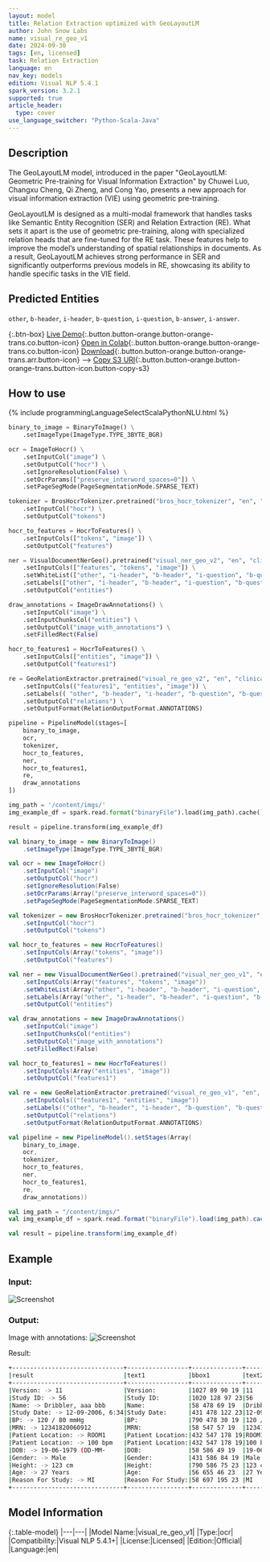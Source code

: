 ```yaml
---
layout: model
title: Relation Extraction optimized with GeoLayoutLM
author: John Snow Labs
name: visual_re_geo_v1
date: 2024-09-30
tags: [en, licensed]
task: Relation Extraction
language: en
nav_key: models
edition: Visual NLP 5.4.1
spark_version: 3.2.1
supported: true
article_header:
  type: cover
use_language_switcher: "Python-Scala-Java"
---
```


## Description

The GeoLayoutLM model, introduced in the paper "GeoLayoutLM: Geometric Pre-training for Visual Information Extraction" by Chuwei Luo, Changxu Cheng, Qi Zheng, and Cong Yao, presents a new approach for visual information extraction (VIE) using geometric pre-training.

GeoLayoutLM is designed as a multi-modal framework that handles tasks like Semantic Entity Recognition (SER) and Relation Extraction (RE). What sets it apart is the use of geometric pre-training, along with specialized relation heads that are fine-tuned for the RE task. These features help to improve the model’s understanding of spatial relationships in documents. As a result, GeoLayoutLM achieves strong performance in SER and significantly outperforms previous models in RE, showcasing its ability to handle specific tasks in the VIE field.


## Predicted Entities

``other``, ``b-header``, ``i-header``, ``b-question``, ``i-question``, ``b-answer``, ``i-answer``.

{:.btn-box}
[Live Demo](https://demo.johnsnowlabs.com/ocr/RELATION_EXTRACTION/){:.button.button-orange.button-orange-trans.co.button-icon}
[Open in Colab](https://github.com/JohnSnowLabs/visual-nlp-workshop/blob/master/jupyter/FormRecognition/FormRecognitionGeo.ipynb){:.button.button-orange.button-orange-trans.co.button-icon}
[Download](https://s3.amazonaws.com/auxdata.johnsnowlabs.com/clinical/ocr/visual_re_geo_v1_en_5.0.0_3.0_1726037999844.zip){:.button.button-orange.button-orange-trans.arr.button-icon} -->
[Copy S3 URI](s3://auxdata.johnsnowlabs.com/clinical/ocr/visual_re_geo_v1_en_5.0.0_3.0_1726037999844.zip){:.button.button-orange.button-orange-trans.button-icon.button-copy-s3}


## How to use

<div class="tabs-box" markdown="1">
{% include programmingLanguageSelectScalaPythonNLU.html %}

```python
binary_to_image = BinaryToImage() \
    .setImageType(ImageType.TYPE_3BYTE_BGR)

ocr = ImageToHocr() \
    .setInputCol("image") \
    .setOutputCol("hocr") \
    .setIgnoreResolution(False) \
    .setOcrParams(["preserve_interword_spaces=0"]) \
    .setPageSegMode(PageSegmentationMode.SPARSE_TEXT)

tokenizer = BrosHocrTokenizer.pretrained("bros_hocr_tokenizer", "en", "clinical/ocr/") \
    .setInputCol("hocr") \
    .setOutputCol("tokens")

hocr_to_features = HocrToFeatures() \
    .setInputCols(["tokens", "image"]) \
    .setOutputCol("features")

ner = VisualDocumentNerGeo().pretrained("visual_ner_geo_v2", "en", "clinical/ocr/") \
    .setInputCols(["features", "tokens", "image"]) \
    .setWhiteList(["other", "i-header", "b-header", "i-question", "b-question", "i-answer", "b-answer"]) \
    .setLabels(["other", "i-header", "b-header", "i-question", "b-question", "i-answer", "b-answer"]) \
    .setOutputCol("entities")

draw_annotations = ImageDrawAnnotations() \
    .setInputCol("image") \
    .setInputChunksCol("entities") \
    .setOutputCol("image_with_annotations") \
    .setFilledRect(False)

hocr_to_features1 = HocrToFeatures() \
    .setInputCols(["entities", "image"]) \
    .setOutputCol("features1")

re = GeoRelationExtractor.pretrained("visual_re_geo_v2", "en", "clinical/ocr/") \
    .setInputCols(("features1", "entities", "image")) \
    .setLabels(( "other", "b-header", "i-header", "b-question", "b-question", "b-answer", "i-answer")) \
    .setOutputCol("relations") \
    .setOutputFormat(RelationOutputFormat.ANNOTATIONS)

pipeline = PipelineModel(stages=[
    binary_to_image,
    ocr,
    tokenizer,
    hocr_to_features,
    ner,
    hocr_to_features1,
    re,
    draw_annotations
])

img_path = '/content/imgs/'
img_example_df = spark.read.format("binaryFile").load(img_path).cache()

result = pipeline.transform(img_example_df)

```
```scala
val binary_to_image = new BinaryToImage()
    .setImageType(ImageType.TYPE_3BYTE_BGR)

val ocr = new ImageToHocr()
    .setInputCol("image") 
    .setOutputCol("hocr") 
    .setIgnoreResolution(False) 
    .setOcrParams(Array("preserve_interword_spaces=0")) 
    .setPageSegMode(PageSegmentationMode.SPARSE_TEXT)

val tokenizer = new BrosHocrTokenizer.pretrained("bros_hocr_tokenizer", "en", "clinical/ocr/") 
    .setInputCol("hocr") 
    .setOutputCol("tokens")

val hocr_to_features = new HocrToFeatures() 
    .setInputCols(Array("tokens", "image")) 
    .setOutputCol("features")

val ner = new VisualDocumentNerGeo().pretrained("visual_ner_geo_v1", "en", "clinical/ocr/") 
    .setInputCols(Array("features", "tokens", "image")) 
    .setWhiteList(Array("other", "i-header", "b-header", "i-question", "b-question", "i-answer", "b-answer")) 
    .setLabels(Array("other", "i-header", "b-header", "i-question", "b-question", "i-answer", "b-answer")) 
    .setOutputCol("entities")

val draw_annotations = new ImageDrawAnnotations() 
    .setInputCol("image") 
    .setInputChunksCol("entities") 
    .setOutputCol("image_with_annotations") 
    .setFilledRect(False)

val hocr_to_features1 = new HocrToFeatures() 
    .setInputCols(Array("entities", "image")) 
    .setOutputCol("features1")

val re = new GeoRelationExtractor.pretrained("visual_re_geo_v1", "en", "clinical/ocr/") 
    .setInputCols(("features1", "entities", "image")) 
    .setLabels(("other", "b-header", "i-header", "b-question", "b-question", "b-answer", "i-answer")) 
    .setOutputCol("relations") 
    .setOutputFormat(RelationOutputFormat.ANNOTATIONS)

val pipeline = new PipelineModel().setStages(Array(
    binary_to_image,
    ocr,
    tokenizer,
    hocr_to_features,
    ner,
    hocr_to_features1,
    re,
    draw_annotations))

val img_path = "/content/imgs/"
val img_example_df = spark.read.format("binaryFile").load(img_path).cache()

val result = pipeline.transform(img_example_df)
```
</div>

## Example

### Input:
![Screenshot](/assets/images/examples_ocr/geo_re_input.png)

### Output:
Image with annotations:
![Screenshot](/assets/images/examples_ocr/geo_re_output.png)

Result:
```bash
+-------------------------------+-----------------+--------------+------------------+--------------+
|result                         |text1            |bbox1         |text2             |bbox2         |
+-------------------------------+-----------------+--------------+------------------+--------------+
|Version: -> 11                 |Version:         |1027 89 90 19 |11                |1132 89 21 19 |
|Study ID: -> 56                |Study ID:        |1020 128 97 23|56                |1131 128 23 19|
|Name: -> Dribbler, aaa bbb     |Name:            |58 478 69 19  |Dribbler, aaa bbb |143 478 187 22|
|Study Date: -> 12-09-2006, 6:34|Study Date:      |431 478 122 23|12-09-2006, 6:34  |568 478 178 22|
|BP: -> 120 / 80 mmHg           |BP:              |790 478 30 19 |120 / 80 mmHg     |835 474 165 31|
|MRN: -> 12341820060912         |MRN:             |58 547 57 19  |12341820060912    |130 547 171 19|
|Patient Location: -> ROOM1     |Patient Location:|432 547 178 19|ROOM1             |626 547 77 19 |
|Patient Location: -> 100 bpm   |Patient Location:|432 547 178 19|100 bpm           |840 547 91 23 |
|DOB: -> 19-06-1979 (DD-MM-     |DOB:             |58 586 49 19  |19-06-1979 (DD-MM-|122 586 239 23|
|Gender: -> Male                |Gender:          |431 586 84 19 |Male              |530 586 51 19 |
|Height: -> 123 cm              |Height:          |790 586 75 23 |123 cm            |880 586 76 19 |
|Age: -> 27 Years               |Age:             |56 655 46 23  |27 Years          |117 655 90 19 |
|Reason For Study: -> MI        |Reason For Study:|58 697 195 23 |MI                |268 697 28 19 |
+-------------------------------+-----------------+--------------+------------------+--------------+
```

## Model Information

{:.table-model}
|---|---|
|Model Name:|visual_re_geo_v1|
|Type:|ocr|
|Compatibility:|Visual NLP 5.4.1+|
|License:|Licensed|
|Edition:|Official|
|Language:|en|


